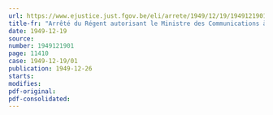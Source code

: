 ```yaml
---
url: https://www.ejustice.just.fgov.be/eli/arrete/1949/12/19/1949121901/justel
title-fr: "Arrêté du Régent autorisant le Ministre des Communications à conclure respectivement avec la Société nationale des Chemins de Fer belges, la Société anonyme du Chemin de fer électrique de Bruxelles-Tervueren et la Société nationale des Chemins de fer vicinaux, une convention en vue de l'intervention financière de l'Etat dans les charges subies par les dites sociétés ferroviaires du fait des réductions tarifaires prescrites en faveur de certaines catégories de voyageurs privilégiés"
date: 1949-12-19
source:
number: 1949121901
page: 11410
case: 1949-12-19/01
publication: 1949-12-26
starts:
modifies:
pdf-original:
pdf-consolidated:
---
```


